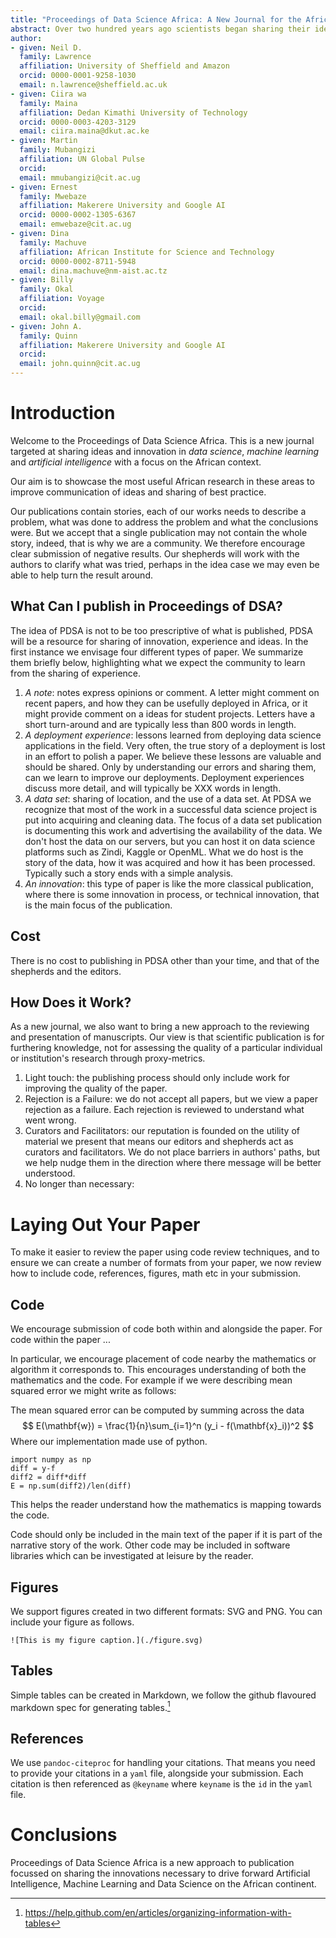 ```yaml
---
title: "Proceedings of Data Science Africa: A New Journal for the African Context"
abstract: Over two hundred years ago scientists began sharing their ideas through printed volumes, or journals. This enabled, for example, astronomers from different countries to find out about the discovery of new planets and to create the mathematics necessary for determining their orbit. Since then journals have also taken on other roles such as journal names acting as a proxy for research quality. While we recognize the need for measures of research quality, they are secondary to our aim. The Proceedings of Data Science Africa focuses on sharing best practice and innovation in Machine Learning, Artificial Intelligence and Data Science in the African context focused on the needs of African scientists and engineers. In this paper, we introduce the journal and its philosophy as well as providing practical advice on how to submit.
author:
- given: Neil D.
  family: Lawrence
  affiliation: University of Sheffield and Amazon
  orcid: 0000-0001-9258-1030
  email: n.lawrence@sheffield.ac.uk
- given: Ciira wa
  family: Maina
  affiliation: Dedan Kimathi University of Technology
  orcid: 0000-0003-4203-3129
  email: ciira.maina@dkut.ac.ke
- given: Martin
  family: Mubangizi
  affiliation: UN Global Pulse
  orcid: 
  email: mmubangizi@cit.ac.ug
- given: Ernest
  family: Mwebaze
  affiliation: Makerere University and Google AI
  orcid: 0000-0002-1305-6367
  email: emwebaze@cit.ac.ug
- given: Dina
  family: Machuve
  affiliation: African Institute for Science and Technology
  orcid: 0000-0002-8711-5948
  email: dina.machuve@nm-aist.ac.tz
- given: Billy
  family: Okal
  affiliation: Voyage
  orcid:
  email: okal.billy@gmail.com
- given: John A.
  family: Quinn
  affiliation: Makerere University and Google AI
  orcid:
  email: john.quinn@cit.ac.ug
---
```


# Introduction

Welcome to the Proceedings of Data Science Africa. This is a new
journal targeted at sharing ideas and innovation in *data science*,
*machine learning* and *artificial intelligence* with a focus on the
African context.

Our aim is to showcase the most useful African research in these areas
to improve communication of ideas and sharing of best practice.

Our publications contain stories, each of our works needs to describe
a problem, what was done to address the problem and what the
conclusions were. But we accept that a single publication may not
contain the whole story, indeed, that is why we are a community. We
therefore encourage clear submission of negative results. Our
shepherds will work with the authors to clarify what was tried,
perhaps in the idea case we may even be able to help turn the result
around.

## What Can I publish in Proceedings of DSA?

The idea of PDSA is not to be too prescriptive of what is published,
PDSA will be a resource for sharing of innovation, experience and
ideas. In the first instance we envisage four different types of
paper. We summarize them briefly below, highlighting what we expect
the community to learn from the sharing of experience.

1. *A note*: notes express opinions or comment. A letter might comment
   on recent papers, and how they can be usefully deployed in Africa,
   or it might provide comment on a ideas for student
   projects. Letters have a short turn-around and are typically less
   than 800 words in length.
2. *A deployment experience*: lessons learned from deploying data
   science applications in the field. Very often, the true story of a
   deployment is lost in an effort to polish a paper. We believe these
   lessons are valuable and should be shared. Only by understanding
   our errors and sharing them, can we learn to improve our
   deployments. Deployment experiences discuss more detail, and will
   typically be XXX words in length.
3. *A data set*: sharing of location, and the use of a data set. At
   PDSA we recognize that most of the work in a successful data
   science project is put into acquiring and cleaning data. The focus
   of a data set publication is documenting this work and advertising
   the availability of the data. We don't host the data on our
   servers, but you can host it on data science platforms such as
   Zindi, Kaggle or OpenML. What we do host is the story of the data,
   how it was acquired and how it has been processed. Typically such a
   story ends with a simple analysis.
4. *An innovation*: this type of paper is like the more classical
   publication, where there is some innovation in process, or
   technical innovation, that is the main focus of the publication.

## Cost

There is no cost to publishing in PDSA other than your time, and that
of the shepherds and the editors.

## How Does it Work?

As a new journal, we also want to bring a new approach to the
reviewing and presentation of manuscripts. Our view is that scientific
publication is for furthering knowledge, not for assessing the quality
of a particular individual or institution's research through
proxy-metrics.

1. Light touch: the publishing process should only include work for
   improving the quality of the paper.
2. Rejection is a Failure: we do not accept all papers, but we view a
   paper rejection as a failure. Each rejection is reviewed to
   understand what went wrong.
3. Curators and Facilitators: our reputation is founded on the utility
   of material we present that means our editors and shepherds act as
   curators and facilitators. We do not place barriers in authors'
   paths, but we help nudge them in the direction where there message
   will be better understood.
4. No longer than necessary:

# Laying Out Your Paper

To make it easier to review the paper using code review techniques,
and to ensure we can create a number of formats from your paper, we
now review how to include code, references, figures, math etc in your
submission.

## Code

We encourage submission of code both within and alongside the
paper. For code within the paper ...

In particular, we encourage placement of code nearby the mathematics
or algorithm it corresponds to. This encourages understanding of both
the mathematics and the code. For example if we were describing mean
squared error we might write as follows:

The mean squared error can be computed by summing across the data
$$
E(\mathbf{w}) = \frac{1}{n}\sum_{i=1}^n (y_i - f(\mathbf{x}_i))^2
$$
Where our implementation made use of python.

```{python}
import numpy as np
diff = y-f
diff2 = diff*diff
E = np.sum(diff2)/len(diff)
```

This helps the reader understand how the mathematics is mapping
towards the code.

Code should only be included in the main text of the paper if it is
part of the narrative story of the work. Other code may be included in
software libraries which can be investigated at leisure by the reader.

## Figures

We support figures created in two different formats: SVG and PNG. You
can include your figure as follows.

```
![This is my figure caption.](./figure.svg)
```

## Tables

Simple tables can be created in Markdown, we follow the github flavoured markdown spec for generating tables.[^gfm]

[^gfm]: https://help.github.com/en/articles/organizing-information-with-tables


## References

We use `pandoc-citeproc` for handling your citations. That means you
need to provide your citations in a `yaml` file, alongside your
submission. Each citation is then referenced as `@keyname` where
`keyname` is the `id` in the `yaml` file.

# Conclusions

Proceedings of Data Science Africa is a new approach to publication
focussed on sharing the innovations necessary to drive forward
Artificial Intelligence, Machine Learning and Data Science on the
African continent.

